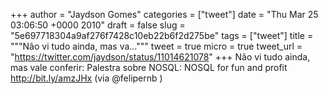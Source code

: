 
+++
author = "Jaydson Gomes"
categories = ["tweet"]
date = "Thu Mar 25 03:06:50 +0000 2010"
draft = false
slug = "5e697718304a9af276f7428c10eb22b6f2d275be"
tags = ["tweet"]
title = """Não vi tudo ainda, mas va..."""
tweet = true
micro = true
tweet_url = "https://twitter.com/jaydson/status/11014621078"
+++
Não vi tudo ainda, mas vale conferir: Palestra sobre NOSQL: NOSQL for fun and profit http://bit.ly/amzJHx (via @felipernb )
